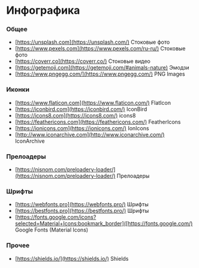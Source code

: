 # Инфографика


<!-- xxxxxxxxxxxxxxxxxxxxxxxxxxxxxxxxxxxxxxxxxxxxxxxxxxxxxxx -->
### Общее
<!-- xxxxxxxxxxxxxxxxxxxxxxxxxxxxxxxxxxxxxxxxxxxxxxxxxxxxxxx -->
- [https://unsplash.com](https://unsplash.com/) Стоковые фото
- [https://www.pexels.com](https://www.pexels.com/ru-ru/) Стоковые фото
- [https://coverr.co](https://coverr.co/) Стоковые видео
- [https://getemoji.com](https://getemoji.com/#animals-nature) Эмодзи
- [https://www.pngegg.com/](https://www.pngegg.com/) PNG Images


<!-- xxxxxxxxxxxxxxxxxxxxxxxxxxxxxxxxxxxxxxxxxxxxxxxxxxxxxxx -->
### Иконки
<!-- xxxxxxxxxxxxxxxxxxxxxxxxxxxxxxxxxxxxxxxxxxxxxxxxxxxxxxx -->
- [https://www.flaticon.com](https://www.flaticon.com/) FlatIcon
- [https://iconbird.com](https://iconbird.com/) IconBird
- [https://icons8.com](https://icons8.com/) icons8
- [https://feathericons.com](https://feathericons.com/) FeatherIcons
- [https://ionicons.com](https://ionicons.com/) IonIcons
- [http://www.iconarchive.com](http://www.iconarchive.com/) IconArchive


<!-- xxxxxxxxxxxxxxxxxxxxxxxxxxxxxxxxxxxxxxxxxxxxxxxxxxxxxxx -->
### Прелоадеры
<!-- xxxxxxxxxxxxxxxxxxxxxxxxxxxxxxxxxxxxxxxxxxxxxxxxxxxxxxx -->
- [https://nisnom.com/preloadery-loader/](https://nisnom.com/preloadery-loader/) Прелоадеры


<!-- xxxxxxxxxxxxxxxxxxxxxxxxxxxxxxxxxxxxxxxxxxxxxxxxxxxxxxx -->
### Шрифты
<!-- xxxxxxxxxxxxxxxxxxxxxxxxxxxxxxxxxxxxxxxxxxxxxxxxxxxxxxx -->
- [https://webfonts.pro](https://webfonts.pro/) Шрифты
- [https://bestfonts.pro](https://bestfonts.pro/) Шрифты
- [https://fonts.google.com/icons?selected=Material+Icons:bookmark_border]([https://fonts.google.com/) Google Fonts (Material Icons)


<!-- xxxxxxxxxxxxxxxxxxxxxxxxxxxxxxxxxxxxxxxxxxxxxxxxxxxxxxx -->
### Прочее
<!-- xxxxxxxxxxxxxxxxxxxxxxxxxxxxxxxxxxxxxxxxxxxxxxxxxxxxxxx -->
- [https://shields.io/](https://shields.io/) Shields
